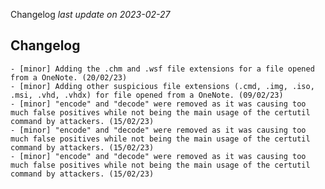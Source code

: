 Changelog _last update on 2023-02-27_

## Changelog
    - [minor] Adding the .chm and .wsf file extensions for a file opened from a OneNote. (20/02/23)
    - [minor] Adding other suspicious file extensions (.cmd, .img, .iso, .msi, .vhd, .vhdx) for file opened from a OneNote. (09/02/23)
    - [minor] "encode" and "decode" were removed as it was causing too much false positives while not being the main usage of the certutil command by attackers. (15/02/23)
    - [minor] "encode" and "decode" were removed as it was causing too much false positives while not being the main usage of the certutil command by attackers. (15/02/23)
    - [minor] "encode" and "decode" were removed as it was causing too much false positives while not being the main usage of the certutil command by attackers. (15/02/23)